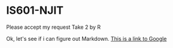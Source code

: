# IS601-NJIT
Please accept my request
Take 2 by R

Ok, let's see if i can figure out Markdown. [This is a link to Google](https://www.google.com)
